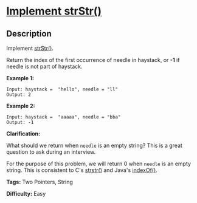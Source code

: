 # [Implement strStr()][title]

## Description

Implement [strStr()](http://www.cplusplus.com/reference/cstring/strstr/).

Return the index of the first occurrence of needle in haystack, or **-1** if
needle is not part of haystack.

**Example 1:**


```
Input: haystack =  "hello", needle = "ll"
Output: 2
```

**Example 2:**


```
Input: haystack =  "aaaaa", needle = "bba"
Output: -1
```

**Clarification:**

What should we return when `needle` is an empty string? This is a great
question to ask during an interview.

For the purpose of this problem, we will return 0 when `needle` is an empty
string. This is consistent to C's
[strstr()](http://www.cplusplus.com/reference/cstring/strstr/) and Java's
[indexOf()](https://docs.oracle.com/javase/7/docs/api/java/lang/String.html#indexOf\(java.lang.String\)).


**Tags:** Two Pointers, String

**Difficulty:** Easy

[title]: https://leetcode.com/problems/implement-strstr
